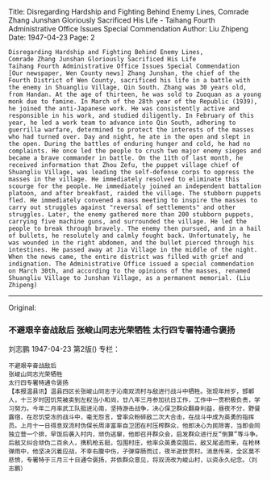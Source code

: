 Title: Disregarding Hardship and Fighting Behind Enemy Lines, Comrade Zhang Junshan Gloriously Sacrificed His Life - Taihang Fourth Administrative Office Issues Special Commendation
Author: Liu Zhipeng
Date: 1947-04-23
Page: 2

    Disregarding Hardship and Fighting Behind Enemy Lines,
    Comrade Zhang Junshan Gloriously Sacrificed His Life
    Taihang Fourth Administrative Office Issues Special Commendation
    [Our newspaper, Wen County news] Zhang Junshan, the chief of the Fourth District of Wen County, sacrificed his life in a battle with the enemy in Shuangliu Village, Qin South. Zhang was 30 years old, from Handan. At the age of thirteen, he was sold to Zuoquan as a young monk due to famine. In March of the 28th year of the Republic (1939), he joined the anti-Japanese work. He was consistently active and responsible in his work, and studied diligently. In February of this year, he led a work team to advance into Qin South, adhering to guerrilla warfare, determined to protect the interests of the masses who had turned over. Day and night, he ate in the open and slept in the open. During the battles of enduring hunger and cold, he had no complaints. He once led the people to crush two major enemy sieges and became a brave commander in battle. On the 11th of last month, he received information that Zhou Zefu, the puppet village chief of Shuangliu Village, was leading the self-defense corps to oppress the masses in the village. He immediately resolved to eliminate this scourge for the people. He immediately joined an independent battalion platoon, and after breakfast, raided the village. The stubborn puppets fled. He immediately convened a mass meeting to inspire the masses to carry out struggles against "reversal of settlements" and other struggles. Later, the enemy gathered more than 200 stubborn puppets, carrying five machine guns, and surrounded the village. He led the people to break through bravely. The enemy then pursued, and in a hail of bullets, he resolutely and calmly fought back. Unfortunately, he was wounded in the right abdomen, and the bullet pierced through his intestines. He passed away at Jia Village in the middle of the night. When the news came, the entire district was filled with grief and indignation. The Administrative Office issued a special commendation on March 30th, and according to the opinions of the masses, renamed Shuangliu Village to Junshan Village, as a permanent memorial. (Liu Zhipeng)



<hr /> 

Original: 


### 不避艰辛奋战敌后  张峻山同志光荣牺牲  太行四专署特通令褒扬
刘志鹏
1947-04-23
第2版()
专栏：

    不避艰辛奋战敌后
    张峻山同志光荣牺牲
    太行四专署特通令褒扬
    【本报温县讯】温县四区长张峻山同志于沁南双流村与敌进行战斗中牺牲。张现年卅岁，邯郸人，十三岁时因饥荒被卖到左权当小和尚，廿八年三月参加抗日工作，工作中一贯积极负责，学习努力。今年二月率武工队挺进沁南，坚持游击战争，决心保卫群众翻身利益，昼夜不分，野餐露宿，在忍饥受冻的战斗中，毫无怨言，曾率众粉碎敌二次大合击，在战斗中成为英勇的指挥员。上月十一日得息双流村伪保长周泽富率自卫团在村压榨群众，他即决心为民除害，当即会同独立营一个排，早饭后袭入村内，顽伪逃窜，他即召开群众会，启发群众进行反“倒算”等斗争。后敌又纠合顽伪二百余人，携机枪五挺，包围村庄，他率众英勇突围后，敌又尾追而来，在枪林弹雨中，他坚决沉着应战，不幸右腹中伤，子弹穿肠而过，夜半逝世贾村。消息传来，全区莫不悲愤，专署特于三月三十日通令褒扬，并依群众意见，将双流改为峻山村，以资永久纪念。（刘志鹏）

